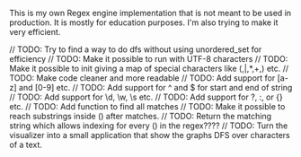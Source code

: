 This is my own Regex engine implementation that is not meant to be used in production. It is mostly for education purposes. I'm also trying to make it very efficient.

// TODO: Try to find a way to do dfs without using unordered_set for efficiency
// TODO: Make it possible to run with UTF-8 characters
// TODO: Make it possible to init giving a map of special characters like (,|,*,+,) etc.
// TODO: Make code cleaner and more readable
// TODO: Add support for [a-z] and [0-9] etc.
// TODO: Add support for ^ and $ for start and end of string
// TODO: Add support for \d, \w, \s etc.
// TODO: Add support for ?, :, or {} etc.
// TODO: Add function to find all matches 
// TODO: Make it possible to reach substrings inside () after matches.
// TODO: Return the matching string which allows indexing for every () in the regex????
// TODO: Turn the visualizer into a small application that show the graphs DFS over characters of a text.
